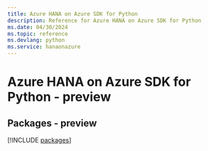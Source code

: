 ```yaml
---
title: Azure HANA on Azure SDK for Python
description: Reference for Azure HANA on Azure SDK for Python
ms.date: 04/30/2024
ms.topic: reference
ms.devlang: python
ms.service: hanaonazure
---
```

# Azure HANA on Azure SDK for Python - preview
## Packages - preview
[!INCLUDE [packages](hana-on-azure-index.md)]